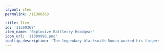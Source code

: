 ```yaml
---
layout: item
permalink: /11300368

title: Item
id: '11300368'
item_name: 'Explosive Battlecry Headgear'
icon_url: '11309998.png'
tooltip_description: 'The legendary blacksmith Roman worked his fingers to the bone creating this hat for Heavy Gunners competing in the arena. Its thickness allows it to repel ranged attacks.'
---
```

